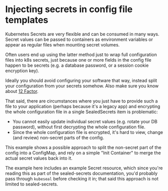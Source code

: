 # Injecting secrets in config file templates

Kubernetes Secrets are very flexible and can be consumed in many ways.
Secret values can be passed to containers as environment variables or appear as regular files when mounting secret volumes.

Often users end up using the latter method just to wrap full configuration files into k8s secrets, just
because one or more fields in the config file happen to be secrets (e.g. a database password, or a session cookie encryption key).

Ideally you should avoid configuring your software that way, instead split your configuration from your secrets somehow. Also make sure you know about [12 Factor](https://www.12factor.net/).

That said, there are circumstances where you just have to provide such a file to your application (perhaps because it's a legacy app) and encrypting the whole configuration file in a single SealedSecrets item is problematic:

* You cannot easily update individual secret values (e.g. rotate your DB password), without first decrypting the whole configuration file.
* Since the whole configuration file is encrypted, it's hard to view, change (and review) non-secret parts of the config.

This example shows a possible approach to split the non-secret part of the config into a ConfigMap, and rely on a simple "Init Container" to merge the actual secret values back into it.

The example here includes an example Secret resource, which since you're reading this as part of the sealed-secrets documentation, you'd probably pass through `kubeseal` before checking it in; that said this approach is not limited to sealed-secrets.
